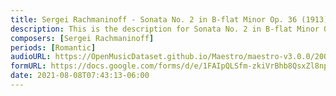 ```yaml
---
title: Sergei Rachmaninoff - Sonata No. 2 in B-flat Minor Op. 36 (1913) (3)
description: This is the description for Sonata No. 2 in B-flat Minor Op. 36 (1913) by Sergei Rachmaninoff
composers: [Sergei Rachmaninoff]
periods: [Romantic]
audioURL: https://OpenMusicDataset.github.io/Maestro/maestro-v3.0.0/2009/MIDI-Unprocessed_14_R1_2009_06-08_ORIG_MID--AUDIO_14_R1_2009_14_R1_2009_08_WAV.midi
formURL: https://docs.google.com/forms/d/e/1FAIpQLSfm-zkiVrBhb8QsxZl8np5RfYYTNyxG57bXHbxFO8dbjODJOw/viewform
date: 2021-08-08T07:43:13-06:00
---
```

